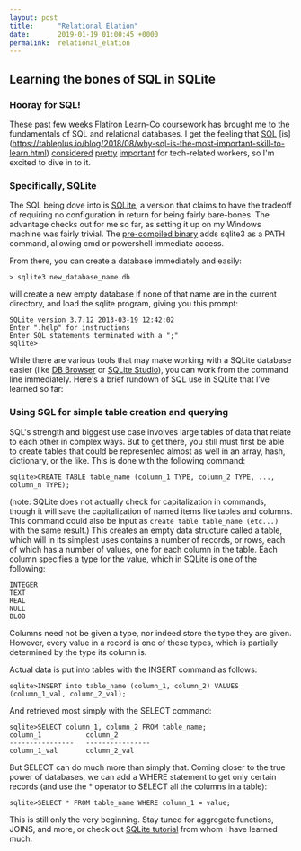 ```yaml
---
layout: post
title:      "Relational Elation"
date:       2019-01-19 01:00:45 +0000
permalink:  relational_elation
---
```


## Learning the bones of SQL in SQLite

### Hooray for SQL!

These past few weeks Flatiron Learn-Co coursework has brought me to the fundamentals of SQL and relational databases. I get the feeling that [SQL](https://www.linkedin.com/pulse/why-you-should-learn-sql-brewster-knowlton/) [is] (https://tableplus.io/blog/2018/08/why-sql-is-the-most-important-skill-to-learn.html) [considered](https://codingsight.com/structured-query-language-importance-of-learning-sql/) [pretty](https://www.dataquest.io/blog/why-sql-is-the-most-important-language-to-learn/) [important](http://blog.stoneriverelearning.com/6-reasons-why-you-should-learn-sql/) for tech-related workers, so I'm excited to dive in to it.

### Specifically, SQLite

The SQL being dove into is [SQLite](https://www.sqlite.org/), a version that claims to have the tradeoff of requiring no configuration in return for being fairly bare-bones. The advantage checks out for me so far, as setting it up on my Windows machine was fairly trivial. The [pre-compiled binary](https://www.sqlite.org/download.html) adds sqlite3 as a PATH command, allowing cmd or powershell immediate access.

From there, you can create a database immediately and easily:
```
> sqlite3 new_database_name.db
```
will create a new empty database if none of that name are in the current directory, and load the sqlite program, giving you this prompt:
```
SQLite version 3.7.12 2013-03-19 12:42:02
Enter ".help" for instructions
Enter SQL statements terminated with a ";"
sqlite>
```
While there are various tools that may make working with a SQLite database easier (like [DB Browser](https://sqlitebrowser.org/) or [SQLite Studio](https://sqlitestudio.pl/index.rvt)), you can work from the command line immediately. Here's a brief rundown of SQL use in SQLite that I've learned so far:

### Using SQL for simple table creation and querying

SQL's strength and biggest use case involves large tables of data that relate to each other in complex ways. But to get there, you still must first be able to create tables that could be represented almost as well in an array, hash, dictionary, or the like. This is done with the following command: 

```
sqlite>CREATE TABLE table_name (column_1 TYPE, column_2 TYPE, ..., column_n TYPE);
```
(note: SQLite does not actually check for capitalization in commands, though it will save the capitalization of named items like tables and columns. This command could also be input as `create table table_name (etc...)` with the same result.)
This creates an empty data structure called a table, which will in its simplest uses contains a number of records, or rows, each of which has a number of values, one for each column in the table. Each column specifies a type for the value, which in SQLite is one of the following:
```
INTEGER
TEXT
REAL
NULL
BLOB
```
Columns need not be given a type, nor indeed store the type they are given. However, every value in a record is one of these types, which is partially determined by the type its column is.

Actual data is put into tables with the INSERT command as follows:
```
sqlite>INSERT into table_name (column_1, column_2) VALUES (column_1_val, column_2_val);
```

And retrieved most simply with the SELECT command:
```
sqlite>SELECT column_1, column_2 FROM table_name;
column_1           column_2
----------------   ----------------
column_1_val       column_2_val
```

But SELECT can do much more than simply that. Coming closer to the true power of databases, we can add a WHERE statement to get only certain records (and use the * operator to SELECT all the columns in a table):
```
sqlite>SELECT * FROM table_name WHERE column_1 = value;
```

This is still only the very beginning. Stay tuned for aggregate functions, JOINS, and more, or check out [SQLite tutorial](http://www.sqlitetutorial.net) from whom I have learned much.




